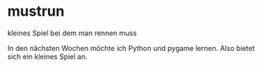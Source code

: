 # mustrun
kleines Spiel bei dem man rennen muss

In den nächsten Wochen möchte ich Python und pygame lernen. 
Also bietet sich ein kleines Spiel an.
